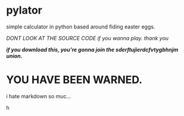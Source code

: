 # pylator
simple calculator in python based around fiding easter eggs.

*DONT LOOK AT THE SOURCE CODE if you wanna play. thank you*

***if you download this, you're gonna join the sderftujierdcfvtygbhnjm union.***
# **YOU HAVE BEEN WARNED.**


































































































































































i hate markdown so muc...

h
